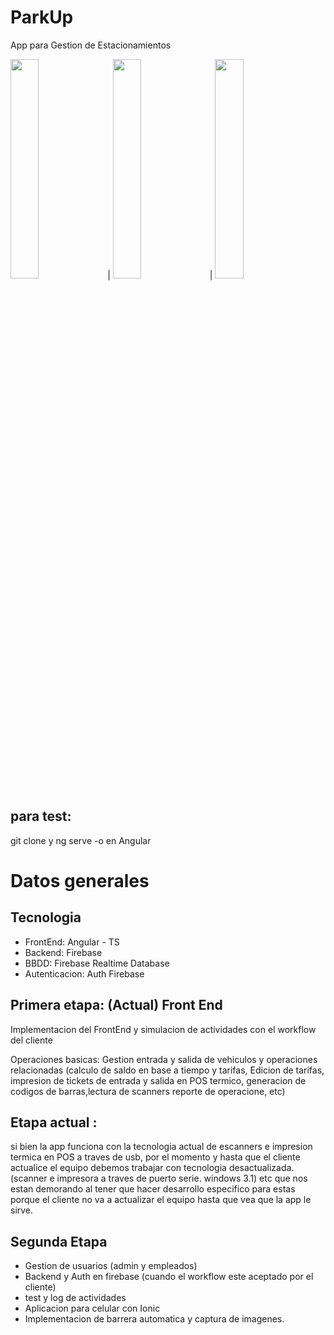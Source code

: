 
# ParkUp

App para Gestion de Estacionamientos

<img src="https://i.ibb.co/RBd4Q0f/image.png" width=30% height=30%>  |  <img src="https://i.ibb.co/vjPms0P/image.png" width=30% height=30%> | <img src="https://i.ibb.co/pyVTmGn/image.png" width=30% height=30%>





## para test:

git clone y ng serve -o en Angular



# Datos generales

## Tecnologia
- FrontEnd: Angular - TS
- Backend: Firebase
- BBDD: Firebase Realtime Database
- Autenticacion: Auth Firebase

## Primera etapa: (Actual) Front End

Implementacion del FrontEnd y simulacion de actividades con el workflow del cliente

Operaciones basicas: Gestion entrada y salida de vehiculos y operaciones relacionadas (calculo de saldo en base a tiempo y tarifas, Edicion de tarifas, impresion de tickets de entrada y salida en POS termico, generacion de codigos de barras,lectura de scanners reporte de operacione, etc)

## Etapa actual :
si bien la app funciona  con la tecnologia actual de escanners e impresion termica en POS a traves de usb, por el momento y hasta que el cliente actualice el equipo debemos trabajar con tecnologia desactualizada. (scanner e impresora a traves de puerto serie. windows 3.1) etc que nos estan demorando al tener que hacer desarrollo especifico para estas porque el cliente no va a actualizar el equipo hasta que vea que la app le sirve.

## Segunda Etapa

- Gestion de usuarios (admin y empleados)
- Backend y Auth en firebase (cuando el workflow este aceptado por el cliente)
- test y log de actividades
- Aplicacion para celular con Ionic
- Implementacion de barrera automatica y captura de imagenes.
